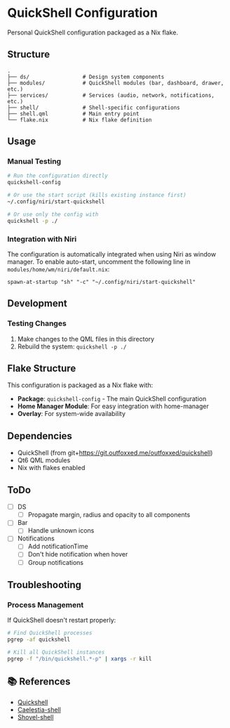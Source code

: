 # QuickShell Configuration

Personal QuickShell configuration packaged as a Nix flake.

## Structure

```
.
├── ds/                 # Design system components
├── modules/            # QuickShell modules (bar, dashboard, drawer, etc.)
├── services/           # Services (audio, network, notifications, etc.)
├── shell/              # Shell-specific configurations
├── shell.qml           # Main entry point
└── flake.nix           # Nix flake definition
```

## Usage

### Manual Testing

```bash
# Run the configuration directly
quickshell-config

# Or use the start script (kills existing instance first)
~/.config/niri/start-quickshell

# Or use only the config with
quickshell -p ./
```

### Integration with Niri

The configuration is automatically integrated when using Niri as window manager. To enable auto-start, uncomment the following line in `modules/home/wm/niri/default.nix`:

```kdl
spawn-at-startup "sh" "-c" "~/.config/niri/start-quickshell"
```

## Development

### Testing Changes

1. Make changes to the QML files in this directory
2. Rebuild the system: `quickshell -p ./`


## Flake Structure

This configuration is packaged as a Nix flake with:

- **Package**: `quickshell-config` - The main QuickShell configuration
- **Home Manager Module**: For easy integration with home-manager
- **Overlay**: For system-wide availability

## Dependencies

- QuickShell (from git+https://git.outfoxxed.me/outfoxxed/quickshell)
- Qt6 QML modules
- Nix with flakes enabled

## ToDo
- [ ] DS
  - [ ] Propagate margin, radius and opacity to all components
- [ ] Bar
  - [ ] Handle unknown icons
- [ ] Notifications
  - [ ] Add notificationTime
  - [ ] Don't hide notification when hover
  - [ ] Group notifications

## Troubleshooting

### Process Management

If QuickShell doesn't restart properly:

```bash
# Find QuickShell processes
pgrep -af quickshell

# Kill all QuickShell instances
pgrep -f "/bin/quickshell.*-p" | xargs -r kill
```

## 📚 References
* [Quickshell](https://quickshell.org/docs/v0.2.0/types/Quickshell.Hyprland/HyprlandWorkspace/)
* [Caelestia-shell](https://github.com/caelestia-dots/shell)
* [Shovel-shell](https://github.com/shovelwithasprout/shovel-shell)
